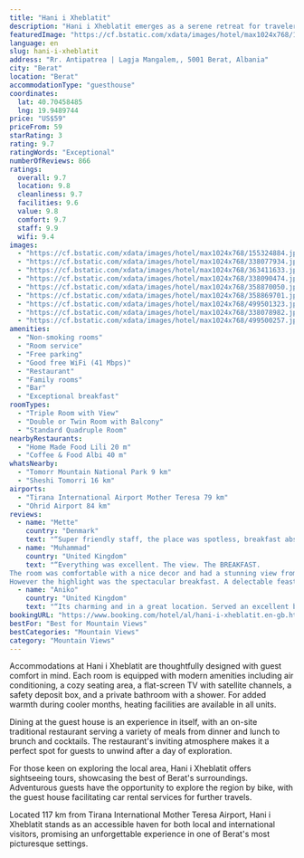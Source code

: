 ```yaml
---
title: "Hani i Xheblatit"
description: "Hani i Xheblatit emerges as a serene retreat for travelers seeking a blend of comfort and adventure in the heart of Berat."
featuredImage: "https://cf.bstatic.com/xdata/images/hotel/max1024x768/155324884.jpg?k=d71d0db5d0948b0e3e762716c94b9e5118a5e07d3de6d10bbf52021ba328e8ac&o=&hp=1"
language: en
slug: hani-i-xheblatit
address: "Rr. Antipatrea | Lagja Mangalem,, 5001 Berat, Albania"
city: "Berat"
location: "Berat"
accommodationType: "guesthouse"
coordinates:
  lat: 40.70458485
  lng: 19.9489744
price: "US$59"
priceFrom: 59
starRating: 3
rating: 9.7
ratingWords: "Exceptional"
numberOfReviews: 866
ratings:
  overall: 9.7
  location: 9.8
  cleanliness: 9.7
  facilities: 9.6
  value: 9.8
  comfort: 9.7
  staff: 9.9
  wifi: 9.4
images:
  - "https://cf.bstatic.com/xdata/images/hotel/max1024x768/155324884.jpg?k=d71d0db5d0948b0e3e762716c94b9e5118a5e07d3de6d10bbf52021ba328e8ac&o=&hp=1"
  - "https://cf.bstatic.com/xdata/images/hotel/max1024x768/338077934.jpg?k=bc21e7e9c7f1f9131ceb8e2e2fb6c29d76d4160fb89d17617284569178f1a04c&o=&hp=1"
  - "https://cf.bstatic.com/xdata/images/hotel/max1024x768/363411633.jpg?k=691697c99dac3b476841ae4944de531f3feaa80d3d9e8a31905e777ce9f5a1a6&o=&hp=1"
  - "https://cf.bstatic.com/xdata/images/hotel/max1024x768/338090474.jpg?k=335b8d8e5781c17b95c421acf6d3855fca92664164f52657b3c928f4c6e91aee&o=&hp=1"
  - "https://cf.bstatic.com/xdata/images/hotel/max1024x768/358870050.jpg?k=748684af057afe4c9aab8b5e13c53df013ea19eb96674e68ae3957f74d21233c&o=&hp=1"
  - "https://cf.bstatic.com/xdata/images/hotel/max1024x768/358869701.jpg?k=b2e534a0984dc17cb40db33601ea88194808fc256aaf083d22663424b0f944b2&o=&hp=1"
  - "https://cf.bstatic.com/xdata/images/hotel/max1024x768/499501323.jpg?k=db21fafb1488849255db3e0a17b3bb4bc95d6d84d52409bfff2013f8e3b20a5f&o=&hp=1"
  - "https://cf.bstatic.com/xdata/images/hotel/max1024x768/338078982.jpg?k=fb2c613d038f0ba3aa01c28c9e6c543af0b81163e4430e32b711319b55fc1b13&o=&hp=1"
  - "https://cf.bstatic.com/xdata/images/hotel/max1024x768/499500257.jpg?k=d9f9291d3b346b8c13c27a3279629523bc1cf4bc80fba0148832613446c7813b&o=&hp=1"
amenities:
  - "Non-smoking rooms"
  - "Room service"
  - "Free parking"
  - "Good free WiFi (41 Mbps)"
  - "Restaurant"
  - "Family rooms"
  - "Bar"
  - "Exceptional breakfast"
roomTypes:
  - "Triple Room with View"
  - "Double or Twin Room with Balcony"
  - "Standard Quadruple Room"
nearbyRestaurants:
  - "Home Made Food Lili 20 m"
  - "Coffee & Food Albi 40 m"
whatsNearby:
  - "Tomorr Mountain National Park 9 km"
  - "Sheshi Tomorri 16 km"
airports:
  - "Tirana International Airport Mother Teresa 79 km"
  - "Ohrid Airport 84 km"
reviews:
  - name: "Mette"
    country: "Denmark"
    text: "“Super friendly staff, the place was spotless, breakfast absolutely outstanding and the view amazing. We visited i february, and even though it was cold at night, our room was warm and cozy. We cannot recomend Hani Xheblatit enough.”"
  - name: "Muhammad"
    country: "United Kingdom"
    text: "“Everything was excellent. The view. The BREAKFAST.
The room was comfortable with a nice decor and had a stunning view from the balcony.
However the highlight was the spectacular breakfast. A delectable feast is the only way I could describe...”"
  - name: "Aniko"
    country: "United Kingdom"
    text: "“Its charming and in a great location. Served an excellent breakfast”"
bookingURL: "https://www.booking.com/hotel/al/hani-i-xheblatit.en-gb.html?aid=8035640"
bestFor: "Best for Mountain Views"
bestCategories: "Mountain Views"
category: "Mountain Views"
---
```


Accommodations at Hani i Xheblatit are thoughtfully designed with guest comfort in mind. Each room is equipped with modern amenities including air conditioning, a cozy seating area, a flat-screen TV with satellite channels, a safety deposit box, and a private bathroom with a shower. For added warmth during cooler months, heating facilities are available in all units.

Dining at the guest house is an experience in itself, with an on-site traditional restaurant serving a variety of meals from dinner and lunch to brunch and cocktails. The restaurant's inviting atmosphere makes it a perfect spot for guests to unwind after a day of exploration.

For those keen on exploring the local area, Hani i Xheblatit offers sightseeing tours, showcasing the best of Berat's surroundings. Adventurous guests have the opportunity to explore the region by bike, with the guest house facilitating car rental services for further travels. 

Located 117 km from Tirana International Mother Teresa Airport, Hani i Xheblatit stands as an accessible haven for both local and international visitors, promising an unforgettable experience in one of Berat's most picturesque settings.